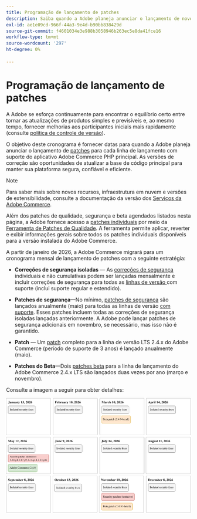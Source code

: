 ```yaml
---
title: Programação de lançamento de patches
description: Saiba quando a Adobe planeja anunciar o lançamento de novos patches e correções de segurança para o Adobe Commerce.
exl-id: ae1e09cd-966f-44a3-9e4d-b90bb838429d
source-git-commit: f4601034e3e988b3058946b263ec5e8da41fce16
workflow-type: tm+mt
source-wordcount: '297'
ht-degree: 0%

---
```



# Programação de lançamento de patches

A Adobe se esforça continuamente para encontrar o equilíbrio certo entre tornar as atualizações de produtos simples e previsíveis e, ao mesmo tempo, fornecer melhorias aos participantes iniciais mais rapidamente (consulte [política de controle de versão](versioning-policy.md)).

O objetivo deste cronograma é fornecer datas para quando a Adobe planeja anunciar o lançamento de [patches](versioning-policy.md#patch-release) para cada linha de lançamento com suporte do aplicativo Adobe Commerce PHP principal. As versões de correção são oportunidades de atualizar a base de código principal para manter sua plataforma segura, confiável e eficiente.

>[!NOTE]
>
>Para saber mais sobre novos recursos, infraestrutura em nuvem e versões de extensibilidade, consulte a documentação da versão dos [Serviços da Adobe Commerce](https://experienceleague.adobe.com/en/docs/commerce/user-guides/release-information/release-notes-all).

Além dos patches de qualidade, segurança e beta agendados listados nesta página, a Adobe fornece acesso a [patches individuais](versioning-policy.md#individual-patch) por meio da [Ferramenta de Patches de Qualidade](../tools/quality-patches-tool/usage.md). A ferramenta permite aplicar, reverter e exibir informações gerais sobre todos os patches individuais disponíveis para a versão instalada do Adobe Commerce.

A partir de janeiro de 2026, a Adobe Commerce migrará para um cronograma mensal de lançamento de patches com a seguinte estratégia:

- **Correções de segurança isoladas** — As [correções de segurança](versioning-policy.md#isolated-patch) individuais e não cumulativas podem ser lançadas mensalmente e incluir correções de segurança para todas as [linhas de versão ](lifecycle-policy.md) com suporte (inclui suporte regular e estendido).

- **Patches de segurança**—No mínimo, [patches de segurança](versioning-policy.md#security-patch-release) são lançados anualmente (maio) para todas as linhas de versão [com suporte](lifecycle-policy.md). Esses patches incluem todas as correções de segurança isoladas lançadas anteriormente. A Adobe pode lançar patches de segurança adicionais em novembro, se necessário, mas isso não é garantido.

- **Patch** — Um [patch](versioning-policy.md#patch-release) completo para a linha de versão LTS 2.4.x do Adobe Commerce (período de suporte de 3 anos) é lançado anualmente (maio).

- **Patches do Beta**—Dois [patches beta](versioning-policy.md#beta-patch-release) para a linha de lançamento do Adobe Commerce 2.4.x LTS são lançados duas vezes por ano (março e novembro).

Consulte a imagem a seguir para obter detalhes:

<!-- The SVG source for the following image is located here: /help/assets/release/release-calendar.drawio.svg -->

![Calendário de lançamento do Adobe Commerce de 2026](../assets/release/release-calendar.drawio.png)
